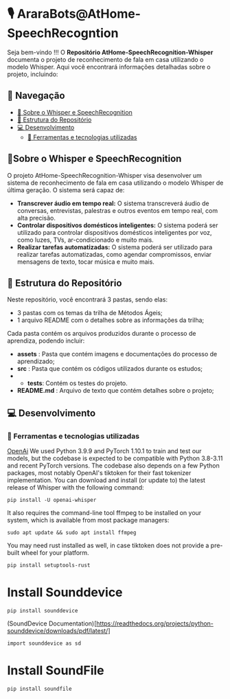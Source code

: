 # 🎙️ AraraBots@AtHome-SpeechRecogntion

Seja bem-vindo !!! O __Repositório AtHome-SpeechRecognition-Whisper__ documenta o projeto de reconhecimento de fala em casa utilizando o modelo Whisper. Aqui você encontrará informações detalhadas sobre o projeto, incluindo:

## 📌 Navegação

- [📝 Sobre o Whisper e SpeechRecognition](#introdução)
- [📁 Estrutura do Repositório](#estrutura-do-repositorio)
- [💻 Desenvolvimento](#desenvolvimento)
  - [🔧 Ferramentas e tecnologias utilizadas](#ferramentas-e-tecnologias-utilizadas)

 ## 📝Sobre o Whisper e SpeechRecognition

O projeto AtHome-SpeechRecognition-Whisper visa desenvolver um sistema de reconhecimento de fala em casa utilizando o modelo Whisper de última geração. O sistema será capaz de:

- __Transcrever áudio em tempo real:__ O sistema transcreverá áudio de conversas, entrevistas, palestras e outros eventos em tempo real, com alta precisão.
- __Controlar dispositivos domésticos inteligentes:__ O sistema poderá ser utilizado para controlar dispositivos domésticos inteligentes por voz, como luzes, TVs, ar-condicionado e muito mais.
- __Realizar tarefas automatizadas:__ O sistema poderá ser utilizado para realizar tarefas automatizadas, como agendar compromissos, enviar mensagens de texto, tocar música e muito mais.

## 📁 Estrutura do Repositório

Neste repositório, você encontrará 3 pastas, sendo elas:
- 3 pastas com os temas da trilha de Métodos Ágeis;
- 1 arquivo README com o detalhes sobre as informações da trilha;

Cada pasta contém os arquivos produzidos durante o processo de aprendiza, podendo incluir:
- __assets__ : Pasta que contém imagens e documentações do processo de aprendizado;
- __src__ : Pasta que contém os códigos utilizados durante os estudos;
- -  __tests__: Contém os testes do projeto.
- __README.md__ : Arquivo de texto que contém detalhes sobre o projeto;

## 💻 Desenvolvimento

### 🔧 Ferramentas e tecnologias utilizadas

[OpenAi](https://github.com/openai/whisper)
We used Python 3.9.9 and PyTorch 1.10.1 to train and test our models, but the codebase is expected to be compatible with Python 3.8-3.11 and recent PyTorch versions. The codebase also depends on a few Python packages, most notably OpenAI's tiktoken for their fast tokenizer implementation. You can download and install (or update to) the latest release of Whisper with the following command:
```
pip install -U openai-whisper
```

It also requires the command-line tool ffmpeg to be installed on your system, which is available from most package managers:
```
sudo apt update && sudo apt install ffmpeg
```

You may need rust installed as well, in case tiktoken does not provide a pre-built wheel for your platform.
```
pip install setuptools-rust
```

# Install Sounddevice

```
pip install sounddevice
```

(SoundDevice Documentation)[https://readthedocs.org/projects/python-sounddevice/downloads/pdf/latest/]
```
import sounddevice as sd
```

# Install SoundFile

```
pip install soundfile
```
